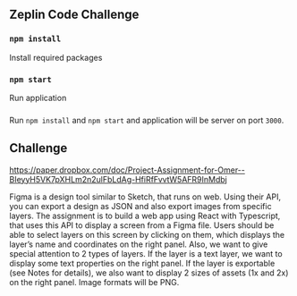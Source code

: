 ## Zeplin Code Challenge
### `npm install` 

Install required packages
### `npm start` 

Run application

###

Run `npm install` and `npm start` and application will be server on port  `3000`.

## Challenge

https://paper.dropbox.com/doc/Project-Assignment-for-Omer--BIeyyH5VK7pXHLm2n2ulFbLdAg-HfiRfFvvtW5AFR9InMdbj

​​Figma is a design tool similar to Sketch, that runs on web. Using their API, you can export a design as JSON and also export images from specific layers. The assignment is to build a web app using React with Typescript, that uses this API to display a screen from a Figma file.
​​
​​Users should be able to select layers on this screen by clicking on them, which displays the layer’s name and coordinates on the right panel. Also, we want to give special attention to 2 types of layers.
​​If the layer is a text layer, we want to display some text properties on the right panel.
​​If the layer is exportable (see Notes for details), we also want to display 2 sizes of assets (1x and 2x) on the right panel. Image formats will be PNG.
